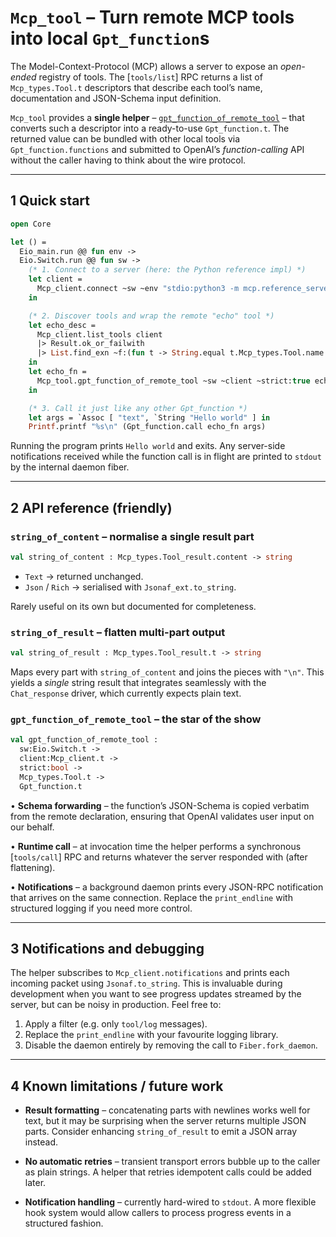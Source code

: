# `Mcp_tool` – Turn **remote** MCP tools into local `Gpt_function`s

The Model-Context-Protocol (MCP) allows a server to expose an *open-ended*
registry of tools.  The [`tools/list`] RPC returns a list of
`Mcp_types.Tool.t` descriptors that describe each tool’s name,
documentation and JSON-Schema input definition.

`Mcp_tool` provides a **single helper** –
[`gpt_function_of_remote_tool`](./mcp_tool.ml) – that converts such a
descriptor into a ready-to-use `Gpt_function.t`.  The returned value can be
bundled with other local tools via `Gpt_function.functions` and submitted to
OpenAI’s *function-calling* API without the caller having to think about the
wire protocol.

---

## 1  Quick start

```ocaml
open Core

let () =
  Eio_main.run @@ fun env ->
  Eio.Switch.run @@ fun sw ->
    (* 1. Connect to a server (here: the Python reference impl) *)
    let client =
      Mcp_client.connect ~sw ~env "stdio:python3 -m mcp.reference_server"
    in

    (* 2. Discover tools and wrap the remote "echo" tool *)
    let echo_desc =
      Mcp_client.list_tools client
      |> Result.ok_or_failwith
      |> List.find_exn ~f:(fun t -> String.equal t.Mcp_types.Tool.name "echo")
    in
    let echo_fn =
      Mcp_tool.gpt_function_of_remote_tool ~sw ~client ~strict:true echo_desc
    in

    (* 3. Call it just like any other Gpt_function *)
    let args = `Assoc [ "text", `String "Hello world" ] in
    Printf.printf "%s\n" (Gpt_function.call echo_fn args)
```

Running the program prints `Hello world` and exits.  Any server-side
notifications received while the function call is in flight are printed to
`stdout` by the internal daemon fiber.

---

## 2  API reference (friendly)

### `string_of_content` – normalise a single result part

```ocaml
val string_of_content : Mcp_types.Tool_result.content -> string
```

* `Text`   → returned unchanged.
* `Json` / `Rich`   → serialised with `Jsonaf_ext.to_string`.

Rarely useful on its own but documented for completeness.

### `string_of_result` – flatten multi-part output

```ocaml
val string_of_result : Mcp_types.Tool_result.t -> string
```

Maps every part with `string_of_content` and joins the pieces with `"\n"`.
This yields a *single* string result that integrates seamlessly with the
`Chat_response` driver, which currently expects plain text.

### `gpt_function_of_remote_tool` – the star of the show

```ocaml
val gpt_function_of_remote_tool :
  sw:Eio.Switch.t ->
  client:Mcp_client.t ->
  strict:bool ->
  Mcp_types.Tool.t ->
  Gpt_function.t
```

• **Schema forwarding** – the function’s JSON-Schema is copied verbatim from
  the remote declaration, ensuring that OpenAI validates user input on our
  behalf.

• **Runtime call** – at invocation time the helper performs a synchronous
  [`tools/call`] RPC and returns whatever the server responded with (after
  flattening).

• **Notifications** – a background daemon prints every JSON-RPC
  notification that arrives on the same connection.  Replace the
  `print_endline` with structured logging if you need more control.

---

## 3  Notifications and debugging

The helper subscribes to `Mcp_client.notifications` and prints each incoming
packet using `Jsonaf.to_string`.  This is invaluable during development when
you want to see progress updates streamed by the server, but can be noisy in
production.  Feel free to:

1. Apply a filter (e.g. only `tool/log` messages).
2. Replace the `print_endline` with your favourite logging library.
3. Disable the daemon entirely by removing the call to `Fiber.fork_daemon`.

---

## 4  Known limitations / future work

* **Result formatting** – concatenating parts with newlines works well for
  text, but it may be surprising when the server returns multiple JSON parts.
  Consider enhancing `string_of_result` to emit a JSON array instead.

* **No automatic retries** – transient transport errors bubble up to the
  caller as plain strings.  A helper that retries idempotent calls could be
  added later.

* **Notification handling** – currently hard-wired to `stdout`.  A more
  flexible hook system would allow callers to process progress events in a
  structured fashion.

